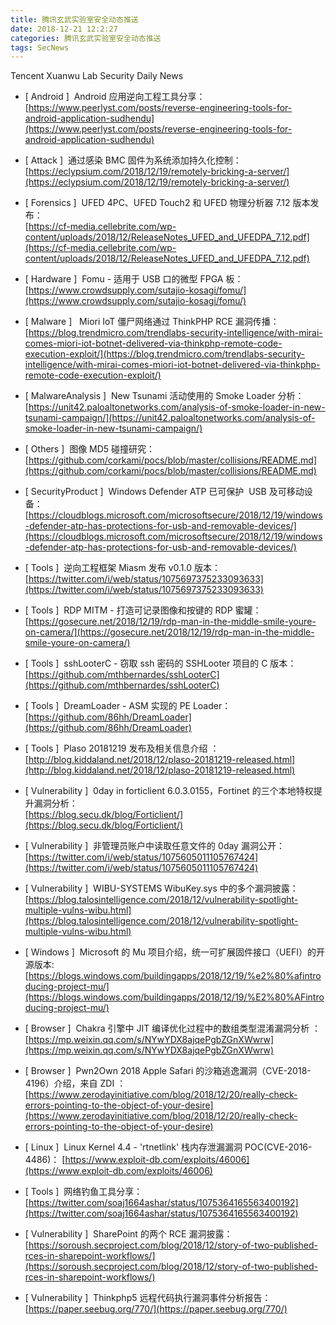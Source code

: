 ```yaml
---
title: 腾讯玄武实验室安全动态推送
date: 2018-12-21 12:2:27
categories: 腾讯玄武实验室安全动态推送
tags: SecNews
---
```


Tencent Xuanwu Lab Security Daily News  
* [ Android ]  Android 应用逆向工程工具分享：   
[https://www.peerlyst.com/posts/reverse-engineering-tools-for-android-application-sudhendu](https://www.peerlyst.com/posts/reverse-engineering-tools-for-android-application-sudhendu)  

* [ Attack ]  通过感染 BMC 固件为系统添加持久化控制：   
[https://eclypsium.com/2018/12/19/remotely-bricking-a-server/](https://eclypsium.com/2018/12/19/remotely-bricking-a-server/)  

* [ Forensics ]  UFED 4PC、UFED Touch2 和 UFED 物理分析器 7.12 版本发布：   
[https://cf-media.cellebrite.com/wp-content/uploads/2018/12/ReleaseNotes_UFED_and_UFEDPA_7.12.pdf](https://cf-media.cellebrite.com/wp-content/uploads/2018/12/ReleaseNotes_UFED_and_UFEDPA_7.12.pdf)  

* [ Hardware ]  Fomu - 适用于 USB 口的微型 FPGA 板：   
[https://www.crowdsupply.com/sutajio-kosagi/fomu/](https://www.crowdsupply.com/sutajio-kosagi/fomu/)  

* [ Malware ]   Miori IoT 僵尸网络通过 ThinkPHP RCE 漏洞传播：   
[https://blog.trendmicro.com/trendlabs-security-intelligence/with-mirai-comes-miori-iot-botnet-delivered-via-thinkphp-remote-code-execution-exploit/](https://blog.trendmicro.com/trendlabs-security-intelligence/with-mirai-comes-miori-iot-botnet-delivered-via-thinkphp-remote-code-execution-exploit/)  

* [ MalwareAnalysis ]  New Tsunami 活动使用的 Smoke Loader 分析：   
[https://unit42.paloaltonetworks.com/analysis-of-smoke-loader-in-new-tsunami-campaign/](https://unit42.paloaltonetworks.com/analysis-of-smoke-loader-in-new-tsunami-campaign/)  

* [ Others ]  图像 MD5 碰撞研究：   
[https://github.com/corkami/pocs/blob/master/collisions/README.md](https://github.com/corkami/pocs/blob/master/collisions/README.md)  

* [ SecurityProduct ]  Windows Defender ATP 已可保护  USB 及可移动设备：   
[https://cloudblogs.microsoft.com/microsoftsecure/2018/12/19/windows-defender-atp-has-protections-for-usb-and-removable-devices/](https://cloudblogs.microsoft.com/microsoftsecure/2018/12/19/windows-defender-atp-has-protections-for-usb-and-removable-devices/)  

* [ Tools ]  逆向工程框架 Miasm 发布 v0.1.0 版本：   
[https://twitter.com/i/web/status/1075697375233093633](https://twitter.com/i/web/status/1075697375233093633)  

* [ Tools ]  RDP MITM - 打造可记录图像和按键的 RDP 蜜罐：   
[https://gosecure.net/2018/12/19/rdp-man-in-the-middle-smile-youre-on-camera/](https://gosecure.net/2018/12/19/rdp-man-in-the-middle-smile-youre-on-camera/)  

* [ Tools ]  sshLooterC - 窃取 ssh 密码的 SSHLooter 项目的 C 版本：   
[https://github.com/mthbernardes/sshLooterC](https://github.com/mthbernardes/sshLooterC)  

* [ Tools ]  DreamLoader - ASM 实现的 PE Loader：   
[https://github.com/86hh/DreamLoader](https://github.com/86hh/DreamLoader)  

* [ Tools ]  Plaso 20181219 发布及相关信息介绍 ：   
[http://blog.kiddaland.net/2018/12/plaso-20181219-released.html](http://blog.kiddaland.net/2018/12/plaso-20181219-released.html)  

* [ Vulnerability ]  0day in forticlient 6.0.3.0155，Fortinet 的三个本地特权提升漏洞分析：   
[https://blog.secu.dk/blog/Forticlient/](https://blog.secu.dk/blog/Forticlient/)  

* [ Vulnerability ]  非管理员账户中读取任意文件的 0day 漏洞公开：   
[https://twitter.com/i/web/status/1075605011105767424](https://twitter.com/i/web/status/1075605011105767424)  

* [ Vulnerability ]  WIBU-SYSTEMS WibuKey.sys 中的多个漏洞披露：   
[https://blog.talosintelligence.com/2018/12/vulnerability-spotlight-multiple-vulns-wibu.html](https://blog.talosintelligence.com/2018/12/vulnerability-spotlight-multiple-vulns-wibu.html)  

* [ Windows ]  Microsoft 的 Mu 项目介绍，统一可扩展固件接口（UEFI）的开源版本:   
[https://blogs.windows.com/buildingapps/2018/12/19/%e2%80%afintroducing-project-mu/](https://blogs.windows.com/buildingapps/2018/12/19/%E2%80%AFintroducing-project-mu/)  

* [ Browser ]  Chakra 引擎中 JIT 编译优化过程中的数组类型混淆漏洞分析 ： 
[https://mp.weixin.qq.com/s/NYwYDX8ajqePgbZGnXWwrw](https://mp.weixin.qq.com/s/NYwYDX8ajqePgbZGnXWwrw)  

* [ Browser ]  Pwn2Own 2018 Apple Safari 的沙箱逃逸漏洞（CVE-2018-4196）介绍，来自 ZDI ： 
[https://www.zerodayinitiative.com/blog/2018/12/20/really-check-errors-pointing-to-the-object-of-your-desire](https://www.zerodayinitiative.com/blog/2018/12/20/really-check-errors-pointing-to-the-object-of-your-desire)  

* [ Linux ]  Linux Kernel 4.4 - 'rtnetlink' 栈内存泄漏漏洞 POC(CVE-2016-4486)： 
[https://www.exploit-db.com/exploits/46006](https://www.exploit-db.com/exploits/46006)  

* [ Tools ]  网络钓鱼工具分享： 
[https://twitter.com/soaj1664ashar/status/1075364165563400192](https://twitter.com/soaj1664ashar/status/1075364165563400192)  

* [ Vulnerability ]  SharePoint 的两个 RCE 漏洞披露： 
[https://soroush.secproject.com/blog/2018/12/story-of-two-published-rces-in-sharepoint-workflows/](https://soroush.secproject.com/blog/2018/12/story-of-two-published-rces-in-sharepoint-workflows/)  

* [ Vulnerability ]  Thinkphp5 远程代码执行漏洞事件分析报告： 
[https://paper.seebug.org/770/](https://paper.seebug.org/770/)  

